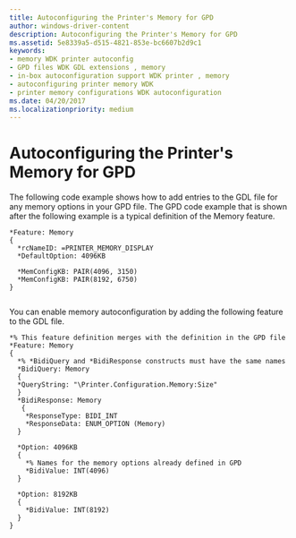 ```yaml
---
title: Autoconfiguring the Printer's Memory for GPD
author: windows-driver-content
description: Autoconfiguring the Printer's Memory for GPD
ms.assetid: 5e8339a5-d515-4821-853e-bc6607b2d9c1
keywords:
- memory WDK printer autoconfig
- GPD files WDK GDL extensions , memory
- in-box autoconfiguration support WDK printer , memory
- autoconfiguring printer memory WDK
- printer memory configurations WDK autoconfiguration
ms.date: 04/20/2017
ms.localizationpriority: medium
---
```


# Autoconfiguring the Printer's Memory for GPD


The following code example shows how to add entries to the GDL file for any memory options in your GPD file. The GPD code example that is shown after the following example is a typical definition of the Memory feature.

```GPD
*Feature: Memory
{
  *rcNameID: =PRINTER_MEMORY_DISPLAY
  *DefaultOption: 4096KB
 
  *MemConfigKB: PAIR(4096, 3150)
  *MemConfigKB: PAIR(8192, 6750)
}
 
```

You can enable memory autoconfiguration by adding the following feature to the GDL file.

```GDL
*% This feature definition merges with the definition in the GPD file
*Feature: Memory
{
  *% *BidiQuery and *BidiResponse constructs must have the same names
  *BidiQuery: Memory
  {
  *QueryString: "\Printer.Configuration.Memory:Size"
  }
  *BidiResponse: Memory
   {
    *ResponseType: BIDI_INT
    *ResponseData: ENUM_OPTION (Memory)
  }
 
  *Option: 4096KB
  {
    *% Names for the memory options already defined in GPD
    *BidiValue: INT(4096)
  }
 
  *Option: 8192KB
  {
    *BidiValue: INT(8192)
  }
}
 
```

 

 




